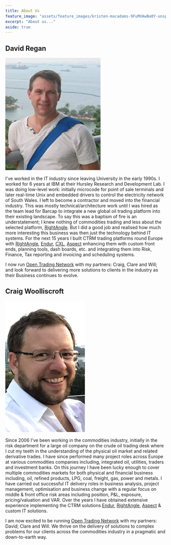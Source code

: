 ```yaml
---
title: About Us
feature_image: "assets/feature_images/kristen-macadams-9FuMXAwBa0Y-unsplash.jpg"
excerpt: "About us..."
aside: true
---
```


## David Regan

![](/assets/images/dmr.png)

I've worked in the IT industry since leaving University in the early 1990s. I worked for 6 years at IBM at their Hursley Research and Development Lab. I was doing low-level work: initially microcode for point of sale terminals and later real-time Unix and embedded drivers to control the electricity network of South Wales. I left to become a contractor and moved into the financial industry. This was mostly technical/architecture work until I was hired as the team lead for Barcap to integrate a new global oil trading platform into their existing landscape. To say this was a baptism of fire is an understatement; I knew nothing of commodities trading and less about the selected platform, [RightAngle]. But I did a good job and realised how much more interesting this business was then just the technology behind IT systems. For the next 15 years I built CTRM trading platforms round Europe with [RightAngle], [Endur], [CXL], [Aspect] enhancing them with custom front ends, planning tools, dash boards, etc. and integrating them into Risk, Finance, Tax reporting and invoicing and scheduling systems.

I now run [Open Trading Network] with my partners: Craig, Clare and Will; and look forward to delivering more solutions to clients in the industry as their Business continues to evolve.

## Craig Woolliscroft

![](/assets/images/Craig_Portrait2.png)

Since 2006 I've been working in the commodities industry, initially in the risk department for a large oil company on the crude oil trading desk where I cut my teeth in the understanding of the physical oil market and related derivative trades. 
I have since performed many project roles across Europe at various commodities companies including, integrated oil, utilities, traders and investment banks. On this journey I have been lucky enough to cover multiple commodities markets for both physical and financial business including, oil, refined products, LPG, coal, freight, gas, power and metals. I have carried out successful IT delivery roles in business analysis, project management, optimisation and business change with a regular focus on middle & front office risk areas including position, P&L, exposure, pricing/valuation and VAR.
Over the years I have obtained extensive experience implementing the CTRM solutions [Endur], [RightAngle], [Aspect] & custom IT solutions. 

I am now excited to be running [Open Trading Network] with my partners: David; Clare and Will. We thrive on the delivery of solutions to complex problems for our clients across the commodities industry in a pragmatic and down-to-earth way.



[Open Trading Network]: {{site.url}}
[RightAngle]: https://openlink.com/en/solutions/products/software/rightangle/
[Endur]: https://openlink.com/en/solutions/products/software/endur/
[CXL]: https://www.tpt.com/products/
[Aspect]: https://aspectenterprise.com/